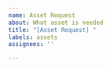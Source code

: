 ```yaml
---
name: Asset Request
about: What asset is needed
title: "[Asset Request] "
labels: assets
assignees: ''

---
```




